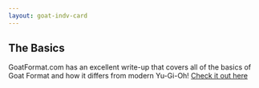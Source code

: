```yaml
---
layout: goat-indv-card
---
```


## The Basics

GoatFormat.com has an excellent write-up that covers all of the basics of Goat Format and how it differs from modern Yu-Gi-Oh! <a href="https://www.goatformat.com/basics.html" target="_blank">Check it out here</a>
